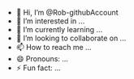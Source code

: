 - 👋 Hi, I’m @Rob-githubAccount
- 👀 I’m interested in ...
- 🌱 I’m currently learning ...
- 💞️ I’m looking to collaborate on ...
- 📫 How to reach me ...
- 😄 Pronouns: ...
- ⚡ Fun fact: ...

<!---
Rob-githubAccount/Rob-githubAccount is a ✨ special ✨ repository because its `README.md` (this file) appears on your GitHub profile.
You can click the Preview link to take a look at your changes.
--->
